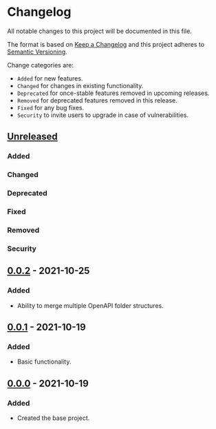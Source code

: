 # Changelog

All notable changes to this project will be documented in this file.

The format is based on [Keep a Changelog](http://keepachangelog.com/en/1.0.0/)
and this project adheres to [Semantic Versioning](http://semver.org/spec/v2.0.0.html).

Change categories are:

* `Added` for new features.
* `Changed` for changes in existing functionality.
* `Deprecated` for once-stable features removed in upcoming releases.
* `Removed` for deprecated features removed in this release.
* `Fixed` for any bug fixes.
* `Security` to invite users to upgrade in case of vulnerabilities.

## [Unreleased]
### Added
### Changed
### Deprecated
### Fixed
### Removed
### Security

## [0.0.2] - 2021-10-25
### Added
- Ability to merge multiple OpenAPI folder structures.

## [0.0.1] - 2021-10-19
### Added
- Basic functionality.

## [0.0.0] - 2021-10-19
### Added
- Created the base project.

[Unreleased]: https://github.com/saibotsivad/glopen/compare/v0.0.0...HEAD
[0.0.2]: https://github.com/saibotsivad/glopen/compare/v0.0.1...v0.0.2
[0.0.1]: https://github.com/saibotsivad/glopen/compare/v0.0.0...v0.0.1
[0.0.0]: https://github.com/saibotsivad/glopen/tree/v0.0.0
